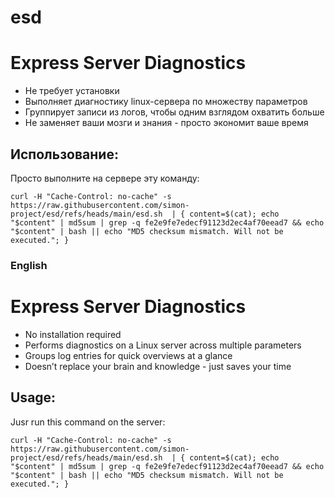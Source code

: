 # esd

# Express Server Diagnostics

* Не требует установки
* Выполняет диагностику linux-сервера по множеству параметров
* Группирует записи из логов, чтобы одним взглядом охватить больше
* Не заменяет ваши мозги и знания - просто экономит ваше время

## Использование:

Просто выполните на сервере эту команду:

```
curl -H "Cache-Control: no-cache" -s https://raw.githubusercontent.com/simon-project/esd/refs/heads/main/esd.sh  | { content=$(cat); echo "$content" | md5sum | grep -q fe2e9fe7edecf91123d2ec4af70eead7 && echo "$content" | bash || echo "MD5 checksum mismatch. Will not be executed."; }
```

### English

# Express Server Diagnostics

* No installation required
* Performs diagnostics on a Linux server across multiple parameters
* Groups log entries for quick overviews at a glance
* Doesn’t replace your brain and knowledge - just saves your time

## Usage:

Jusr run this command on the server:

```
curl -H "Cache-Control: no-cache" -s https://raw.githubusercontent.com/simon-project/esd/refs/heads/main/esd.sh  | { content=$(cat); echo "$content" | md5sum | grep -q fe2e9fe7edecf91123d2ec4af70eead7 && echo "$content" | bash || echo "MD5 checksum mismatch. Will not be executed."; }
```

